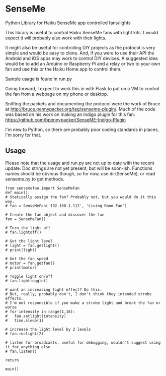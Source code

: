 # SenseMe
Python Library for Haiku SenseMe app controlled fans/lights

This library is useful to control Haiku SenseMe fans with light kits. I would expect it will probably also work with their lights.

It might also be useful for controlling DIY projects as the protocol is very simple and would be easy to clone. And, if you were to use their API the Android and iOS apps may work to control DIY devices. A suggested idea would be to add an Arduino or Raspberry Pi and a relay or two to your own fan and use this or the Haiku Home app to control them.

Sample usage is found in run.py

Going forward, I expect to work this in with Flask to put on a VM to control the fan from a webpage on my phone or desktop. 

Sniffing the packets and documenting the protocol were the work of Bruce at http://bruce.pennypacker.org/tag/senseme-plugin/. Much of the code was based on his work on making an Indigo plugin for this fan: https://github.com/bpennypacker/SenseME-Indigo-Plugin

I'm new to Python, so there are probably poor coding standards in places, I'm sorry for that.

## Usage
Please note that the usage and run.py are not up to date with the recent update. Doc strings are not yet present, but will be soon-ish. Functions names should be obvious though, so for now, use dir(SenseMe), or read senseme.py to get methods.
  
    from sensemefan import SenseMeFan
    def main():
    # Statically assign the fan? Probably not, but you would do it this way.
    # fan = SenseMeFan('192.168.1.112', 'Living Room Fan')
    
    # Create the fan object and discover the fan
    fan = SenseMeFan()

    # Turn the light off
    # fan.lightoff()
    
    # Get the light level
    # light = fan.getlight()
    # print(light)

    # Get the fan speed
    # motor = fan.getfan()
    # print(motor)

    # Toggle light on/off
    # fan.lighttoggle()

    # want an increasing light effect? Do this.
    # But, really, probably don't, I don't think they intended strobe effects.
    # I'm not responsible if you make a strobe light and break the fan or worse
    # for intensity in range(1,16):
    #   fan.setlight(intensity)
    #   time.sleep(1)

    # increase the light level by 2 levels
    # fan.inclight(2)

    # listen for broadcasts, useful for debugging, wouldn't suggest using it for anything else
    # fan.listen()

    return

    main()
